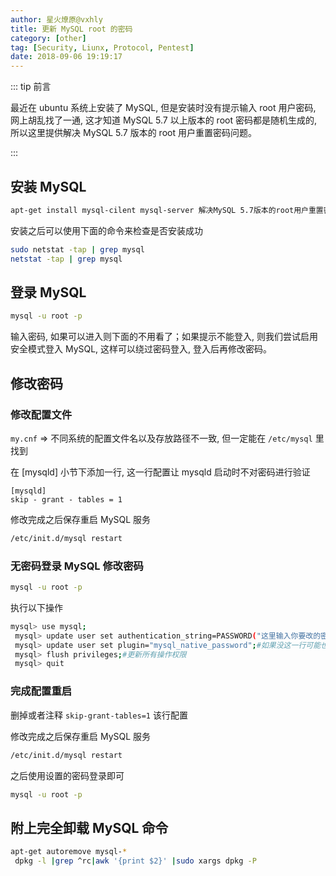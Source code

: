 ```yaml
---
author: 星火燎原@vxhly
title: 更新 MySQL root 的密码
category: [other]
tag: [Security, Liunx, Protocol, Pentest]
date: 2018-09-06 19:19:17
---
```


::: tip 前言

最近在 ubuntu 系统上安装了 MySQL, 但是安装时没有提示输入 root 用户密码, 网上胡乱找了一通, 这才知道 MySQL 5.7 以上版本的 root 密码都是随机生成的, 所以这里提供解决 MySQL 5.7 版本的 root 用户重置密码问题。

:::

<!-- more -->

## 安装 MySQL

```bash
apt-get install mysql-cilent mysql-server 解决MySQL 5.7版本的root用户重置密码问题
```

安装之后可以使用下面的命令来检查是否安装成功

```bash
sudo netstat -tap | grep mysql
netstat -tap | grep mysql
```

## 登录 MySQL

```bash
mysql -u root -p
```

输入密码, 如果可以进入则下面的不用看了；如果提示不能登入, 则我们尝试启用安全模式登入 MySQL, 这样可以绕过密码登入, 登入后再修改密码。

## 修改密码

### 修改配置文件

`my.cnf` => 不同系统的配置文件名以及存放路径不一致, 但一定能在 `/etc/mysql` 里找到

在 [mysqld] 小节下添加一行, 这一行配置让 mysqld 启动时不对密码进行验证

```
[mysqld]
skip - grant - tables = 1
```

修改完成之后保存重启 MySQL 服务

```bash
/etc/init.d/mysql restart
```

### 无密码登录 MySQL 修改密码

```bash
mysql -u root -p
```

执行以下操作

```bash
mysql> use mysql;
 mysql> update user set authentication_string=PASSWORD("这里输入你要改的密码") where User='root';#更改密码
 mysql> update user set plugin="mysql_native_password";#如果没这一行可能也会报一个错误,因此需要运行这一行
 mysql> flush privileges;#更新所有操作权限
 mysql> quit
```

### 完成配置重启

删掉或者注释 `skip-grant-tables=1` 该行配置

修改完成之后保存重启 MySQL 服务

```bash
/etc/init.d/mysql restart
```

之后使用设置的密码登录即可

```bash
mysql -u root -p
```

## 附上完全卸载 MySQL 命令

```bash
apt-get autoremove mysql-*
 dpkg -l |grep ^rc|awk '{print $2}' |sudo xargs dpkg -P
```
